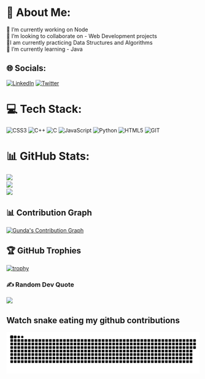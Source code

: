 # 💫 About Me:
🔭 I’m currently working on Node<br>👯 I’m looking to collaborate on - Web Development projects<br>🤝I am currently practicing Data Structures and Algorithms<br>🌱 I’m currently learning - Java


## 🌐 Socials:
[![LinkedIn](https://img.shields.io/badge/LinkedIn-%230077B5.svg?logo=linkedin&logoColor=white)](https://www.linkedin.com/in/gunda-namratha/) [![Twitter](https://img.shields.io/badge/Twitter-%231DA1F2.svg?logo=Twitter&logoColor=white)](https://twitter.com/GundaNamratha) 

# 💻 Tech Stack:
![CSS3](https://img.shields.io/badge/css3-%231572B6.svg?style=for-the-badge&logo=css3&logoColor=white) ![C++](https://img.shields.io/badge/c++-%2300599C.svg?style=for-the-badge&logo=c%2B%2B&logoColor=white) ![C](https://img.shields.io/badge/c-%2300599C.svg?style=for-the-badge&logo=c&logoColor=white) ![JavaScript](https://img.shields.io/badge/javascript-%23323330.svg?style=for-the-badge&logo=javascript&logoColor=%23F7DF1E) ![Python](https://img.shields.io/badge/python-3670A0?style=for-the-badge&logo=python&logoColor=ffdd54) ![HTML5](https://img.shields.io/badge/html5-%23E34F26.svg?style=for-the-badge&logo=html5&logoColor=white)  ![GIT](https://img.shields.io/badge/Git-fc6d26?style=for-the-badge&logo=git&logoColor=white)
# 📊 GitHub Stats:
![](https://github-readme-stats.vercel.app/api?username=Namratha2604&theme=dark&hide_border=false&include_all_commits=true&count_private=true)<br/>
![](https://github-readme-streak-stats.herokuapp.com/?user=Namratha2604&theme=dark&hide_border=false)<br/>
![](https://github-readme-stats.vercel.app/api/top-langs/?username=Namratha2604&theme=dark&hide_border=false&include_all_commits=true&count_private=true&layout=compact)

## 📊 Contribution Graph
[![Gunda's Contribution Graph](https://activity-graph.herokuapp.com/graph?username=Namratha2604&theme=github-dark)](https://github.com/Namratha2604)

## 🏆 GitHub Trophies
[![trophy](https://github-profile-trophy.vercel.app/?username=Namratha2604&theme=darkhub&no-frame=false&row=1&column=6)](https://github.com/ryo-ma/github-profile-trophy)

### ✍️ Random Dev Quote
![](https://quotes-github-readme.vercel.app/api?type=horizontal&theme=radical)


## Watch snake eating my github contributions
<img alt="snake eating my contributions" src="https://raw.githubusercontent.com/Namratha2604/Namratha2604/output/snake.svg" />

